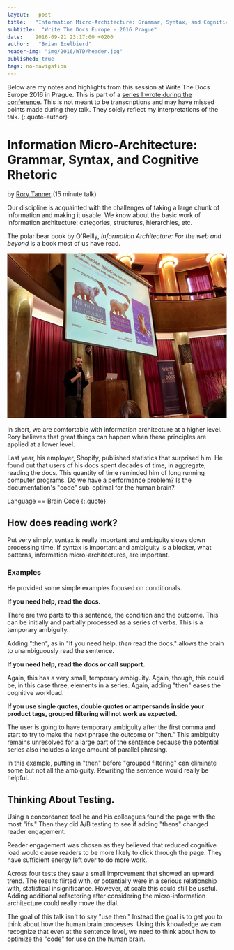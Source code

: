 ```yaml
---
layout:   post
title:   "Information Micro-Architecture: Grammar, Syntax, and Cognitive Rhetoric"
subtitle:  "Write The Docs Europe - 2016 Prague"
date:    2016-09-21 23:17:00 +0200
author:   "Brian Exelbierd"
header-img: "img/2016/WTD/header.jpg"
published: true
tags: no-navigation
---
```


Below are my notes and highlights from this session at Write The Docs
Europe 2016 in Prague.  This is part of a [series I wrote during the
conference](/technology/2016/09/20/wtd.html).  This is not meant to be
transcriptions and may have missed points made during they talk.
They solely reflect my interpretations of the talk.
{:.quote-author}

# Information Micro-Architecture: Grammar, Syntax, and Cognitive Rhetoric

by [Rory Tanner](https://twitter.com/roringtonj) (15 minute talk)

Our discipline is acquainted with the challenges of taking a large chunk
of information and making it usable.  We know about the basic work of
information architecture: categories, structures, hierarchies, etc.

The polar bear book by O'Reilly, _Information Architecture: For the web
and beyond_ is a book most of us have read.

![](/img/2016/WTD/Rory.jpg)

In short, we are comfortable with information architecture at a higher
level.  Rory believes that great things can happen when these principles
are applied at a lower level.

Last year, his employer, Shopify, published statistics that surprised
him.  He found out that users of his docs spent decades of time, in
aggregate, reading the docs.  This quantity of time reminded him of
long running computer programs.  Do we have a performance problem?
Is the documentation's "code" sub-optimal for the human brain?

Language == Brain Code
{:.quote}

## How does reading work?

Put very simply, syntax is really important and ambiguity slows down
processing time. If syntax is important and ambiguity is a blocker,
what patterns, information micro-architectures, are important.

### Examples

He provided some simple examples focused on conditionals.

**If you need help, read the docs.**

There are two parts to this sentence, the condition and the outcome.
This can be initially and partially processed as a series of verbs.
This is a temporary ambiguity.

Adding "then", as in "If you need help, _then_ read the docs." allows
the brain to unambiguously read the sentence.

**If you need help, read the docs or call support.**

Again, this has a very small, temporary ambiguity.  Again, though, this
could be, in this case three, elements in a series.  Again, adding "then"
eases the cognitive workload.

**If you use single quotes, double quotes or ampersands inside your
product tags, grouped filtering will not work as expected.**

The user is going to have temporary ambiguity after the first comma
and start to try to make the next phrase the outcome or "then."  This
ambiguity remains unresolved for a large part of the sentence because
the potential series also includes a large amount of parallel phrasing.

In this example, putting in "then" before "grouped filtering" can
eliminate some but not all the ambiguity.  Rewriting the sentence would
really be helpful.

## Thinking About Testing.

Using a concordance tool he and his colleagues found the page with the
most "ifs." Then they did A/B testing to see if adding "thens" changed
reader engagement.

Reader engagement was chosen as they believed that reduced cognitive
load would cause readers to be more likely to click through the page.
They have sufficient energy left over to do more work.

Across four tests they saw a small improvement that showed an upward
trend.  The results flirted with, or potentially were in a serious
relationship with, statistical insignificance.  However, at scale this
could still be useful.  Adding additional refactoring after considering
the micro-information architecture could really move the dial.

The goal of this talk isn't to say "use then." Instead the goal is to get
you to think about how the human brain processes. Using this knowledge
we can recognize that even at the sentence level, we need to think about
how to optimize the "code" for use on the human brain.
